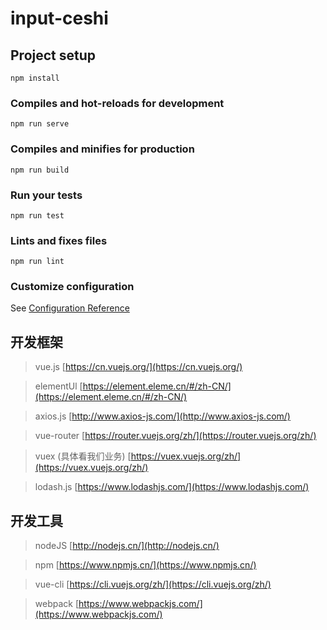 # input-ceshi

## Project setup
```
npm install
```

### Compiles and hot-reloads for development
```
npm run serve
```

### Compiles and minifies for production
```
npm run build
```

### Run your tests
```
npm run test
```

### Lints and fixes files
```
npm run lint
```

### Customize configuration
See [Configuration Reference](https://cli.vuejs.org/config/)

## 开发框架
>vue.js [https://cn.vuejs.org/](https://cn.vuejs.org/)

>elementUl [https://element.eleme.cn/#/zh-CN/](https://element.eleme.cn/#/zh-CN/)

>axios.js [http://www.axios-js.com/](http://www.axios-js.com/)

>vue-router [https://router.vuejs.org/zh/](https://router.vuejs.org/zh/)

>vuex (具体看我们业务) [https://vuex.vuejs.org/zh/](https://vuex.vuejs.org/zh/)

>lodash.js [https://www.lodashjs.com/](https://www.lodashjs.com/)

## 开发工具
>nodeJS [http://nodejs.cn/](http://nodejs.cn/)

>npm [https://www.npmjs.cn/](https://www.npmjs.cn/)

>vue-cli [https://cli.vuejs.org/zh/](https://cli.vuejs.org/zh/)

>webpack [https://www.webpackjs.com/](https://www.webpackjs.com/)
